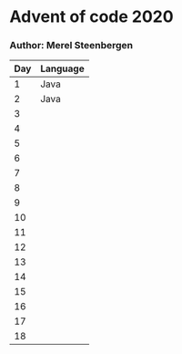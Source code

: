 # Advent of code 2020
### Author: Merel Steenbergen

|Day| Language |
|---|---|
| 1 | Java  | 
| 2 | Java  |
| 3 |   |
| 4 |   |
| 5 |   |
| 6 |   |
| 7 |   |
| 8 |   |
| 9 |   |
| 10 |   |
| 11 |   |
| 12 |   |
| 13 |   |
| 14 |   |
| 15 |   |
| 16 |   |
| 17 |   |
| 18 |   |
